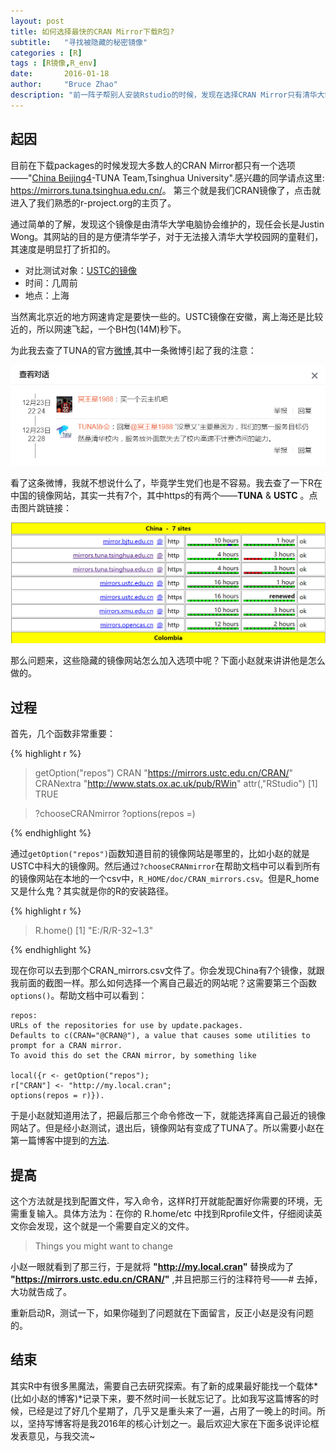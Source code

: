 ```yaml
---
layout: post
title: 如何选择最快的CRAN Mirror下载R包?
subtitle:   "寻找被隐藏的秘密镜像"
categories : [R]
tags : [R镜像,R_env]
date:       2016-01-18
author:     "Bruce Zhao"
description: "前一阵子帮别人安装Rstudio的时候，发现在选择CRAN Mirror只有清华大学的镜像网站可以选，但是明明自己的USTC的镜像是可以用的，而且非常的快，于是我就来一探究竟。"
---
```


## 起因

目前在下载packages的时候发现大多数人的CRAN Mirror都只有一个选项——"[China Beijing4](https://mirrors.tuna.tsinghua.edu.cn/)-TUNA Team,Tsinghua University".感兴趣的同学请点这里: <https://mirrors.tuna.tsinghua.edu.cn/>。 第三个就是我们CRAN镜像了，点击就进入了我们熟悉的r-project.org的主页了。

通过简单的了解，发现这个镜像是由清华大学电脑协会维护的，现任会长是Justin Wong。其网站的目的是方便清华学子，对于无法接入清华大学校园网的童鞋们，其速度是明显打了折扣的。

* 对比测试对象：[USTC的镜像](https://mirrors.ustc.edu.cn/CRAN/)
* 时间：几周前
* 地点：上海

当然离北京近的地方网速肯定是要快一些的。USTC镜像在安徽，离上海还是比较近的，所以网速飞起，一个BH包(14M)秒下。

为此我去查了TUNA的官方[微博](http://weibo.com/u/5402274706?is_hot=1#1453126715315),其中一条微博引起了我的注意：

<a target="_blank" href="http://weibo.com/u/5402274706?is_hot=1#1453128394013"><img src="/img/post/cran_mirror/tuna.png"></a>

看了这条微博，我就不想说什么了，毕竟学生党们也是不容易。我去查了一下R在中国的镜像网站，其实一共有7个，其中https的有两个——**TUNA** & **USTC** 。点击图片跳链接：

<a target="_blank" href="https://cran.r-project.org/mirmon_report.html#ca"><img src="/img/post/cran_mirror/china_mirrors.png"></a>

那么问题来，这些隐藏的镜像网站怎么加入选项中呢？下面小赵就来讲讲他是怎么做的。

## 过程

首先，几个函数非常重要：

{% highlight r %}
> getOption("repos")
                                CRAN 
 "https://mirrors.ustc.edu.cn/CRAN/" 
                           CRANextra 
"http://www.stats.ox.ac.uk/pub/RWin" 
attr(,"RStudio")
[1] TRUE

>?chooseCRANmirror 
>?options(repos =)

{% endhighlight %}

通过`getOption("repos")`函数知道目前的镜像网站是哪里的，比如小赵的就是USTC中科大的镜像网。然后通过`?chooseCRANmirror`在帮助文档中可以看到所有的镜像网站在本地的一个csv中，`R_HOME/doc/CRAN_mirrors.csv`。但是R_home又是什么鬼？其实就是你的R的安装路径。

{% highlight r %}

> R.home()
[1] "E:/R/R-32~1.3"

{% endhighlight %}

现在你可以去到那个CRAN_mirrors.csv文件了。你会发现China有7个镜像，就跟我前面的截图一样。那么如何选择一个离自己最近的网站呢？这需要第三个函数`options()`。帮助文档中可以看到：

```
repos:
URLs of the repositories for use by update.packages. 
Defaults to c(CRAN="@CRAN@"), a value that causes some utilities to prompt for a CRAN mirror. 
To avoid this do set the CRAN mirror, by something like 

local({r <- getOption("repos"); 
r["CRAN"] <- "http://my.local.cran"; 
options(repos = r)}).

```

于是小赵就知道用法了，把最后那三个命令修改一下，就能选择离自己最近的镜像网站了。但是经小赵测试，退出后，镜像网站有变成了TUNA了。所以需要小赵在第一篇博客中提到的[方法](http://brucezhaor.github.io/r/2015/12/02/first-blog.html).

## 提高

这个方法就是找到配置文件，写入命令，这样R打开就能配置好你需要的环境，无需重复输入。具体方法为：在你的 R.home/etc 中找到Rprofile文件，仔细阅读英文你会发现，这个就是一个需要自定义的文件。

> Things you might want to change

小赵一眼就看到了那三行，于是就将 **"http://my.local.cran"** 替换成为了 **"https://mirrors.ustc.edu.cn/CRAN/"** ,并且把那三行的注释符号——# 去掉，大功就告成了。

重新启动R，测试一下，如果你碰到了问题就在下面留言，反正小赵是没有问题的。

## 结束

其实R中有很多黑魔法，需要自己去研究探索。有了新的成果最好能找一个载体*(比如小赵的博客)*记录下来，要不然时间一长就忘记了。比如我写这篇博客的时候，已经是过了好几个星期了，几乎又是重头来了一遍，占用了一晚上的时间。所以，坚持写博客将是我2016年的核心计划之一。最后欢迎大家在下面多说评论框发表意见，与我交流~






